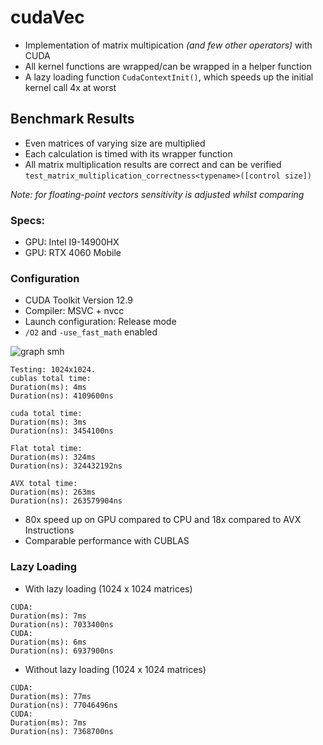 # cudaVec
- Implementation of matrix multipication _(and few other operators)_ with CUDA
- All kernel functions are wrapped/can be wrapped in a helper function
- A lazy loading function `CudaContextInit()`, which speeds up the initial kernel call 4x at worst
## Benchmark Results
- Even matrices of varying size are multiplied
- Each calculation is timed with its wrapper function
- All matrix multiplication results are correct and can be verified
 ```test_matrix_multiplication_correctness<typename>([control size])```

 _Note: for floating-point vectors sensitivity is adjusted whilst comparing_

### Specs:
- GPU: Intel I9-14900HX
- GPU: RTX 4060 Mobile

### Configuration
- CUDA Toolkit Version 12.9
- Compiler: MSVC + nvcc
- Launch configuration: Release mode
- ```/O2``` and ```-use_fast_math``` enabled

![graph smh](benchss.png "Title")
```
Testing: 1024x1024.
cublas total time:
Duration(ms): 4ms
Duration(ns): 4109600ns

cuda total time:
Duration(ms): 3ms
Duration(ns): 3454100ns

Flat total time:
Duration(ms): 324ms
Duration(ns): 324432192ns

AVX total time:
Duration(ms): 263ms
Duration(ns): 263579904ns
```
- 80x speed up on GPU compared to CPU and 18x compared to AVX Instructions
- Comparable performance with CUBLAS


### Lazy Loading
- With lazy loading (1024 x 1024 matrices)
```
CUDA:
Duration(ms): 7ms
Duration(ns): 7033400ns
CUDA:
Duration(ms): 6ms
Duration(ns): 6937900ns
```
- Without lazy loading (1024 x 1024 matrices)
```
CUDA:
Duration(ms): 77ms
Duration(ns): 77046496ns
CUDA:
Duration(ms): 7ms
Duration(ns): 7368700ns
```
